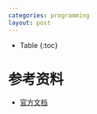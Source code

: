 ```yaml
---
categories: programming
layout: post
---
```


- Table
{:toc}


# 参考资料

- [官方文档](https://docs.python.org/zh-cn/3.9/)